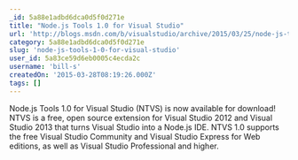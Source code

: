 ```yaml
---
_id: 5a88e1adbd6dca0d5f0d271e
title: "Node.js Tools 1.0 for Visual Studio"
url: 'http://blogs.msdn.com/b/visualstudio/archive/2015/03/25/node-js-tools-1-0-for-visual-studio.aspx'
category: 5a88e1adbd6dca0d5f0d271e
slug: 'node-js-tools-1-0-for-visual-studio'
user_id: 5a83ce59d6eb0005c4ecda2c
username: 'bill-s'
createdOn: '2015-03-28T08:19:26.000Z'
tags: []
---
```


Node.js Tools 1.0 for Visual Studio (NTVS) is now available for download! NTVS is a free, open source extension for Visual Studio 2012 and Visual Studio 2013 that turns Visual Studio into a Node.js IDE. NTVS 1.0 supports the free Visual Studio Community and Visual Studio Express for Web editions, as well as Visual Studio Professional and higher.
